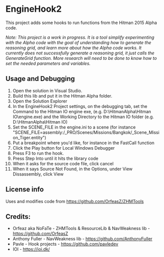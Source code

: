 # EngineHook2

This project adds some hooks to run functions from the Hitman 2015 Alpha code.

*Note: This project is a work in progress. It is a tool simplify experimenting with the Alpha code with the goal of understanding how to generate the reasoning grid, and learn more about how the Alpha code works. It currently does not successfully generate a reasoning grid, it just calls the GenerateGrid function. More research will need to be done to know how to set the needed parameters and variables.*

## Usage and Debugging
1. Open the solution in Visual Studio.
1. Build this lib and put it in the Hitman Alpha folder.
1. Open the Solution Explorer
1. In the EngineHook2 Project settings, on the debugging tab, set the Command to the Hitman IO engine exe, (e.g. D:\HitmanAlpha\Hitman IO\engine.exe) and the Working Directory to the Hitman IO folder (e.g. D:\HitmanAlpha\Hitman IO\)
1. Set the SCENE_FILE in the engine.ini to a scene (for instance "SCENE_FILE=assembly:/_PRO/Scenes/Missions/Bangkok/_Scene_Mission_Tiger.entity")
1. Put a breakpoint where you'd like, for instance in the FastCall function
1. Click the Play button for Local Windows Debugger
1. Press F3 to run the hook.
1. Press Step Into until it hits the library code
1. When it asks for the source code file, click cancel
1. When it says Source Not Found, in the Options, under View Dissassembly, click View

## License info
Uses and modifies code from https://github.com/OrfeasZ/ZHMTools

## Credits:
* Orfeaz aka NoFaTe - ZHMTools & ResourceLib & NavWeakness lib - https://github.com/OrfeasZ
* Anthony Fuller - NavWeakness lib - https://github.com/AnthonyFuller
* Pavle - Hook projects - https://github.com/pavledev
* IOI - https://ioi.dk/
